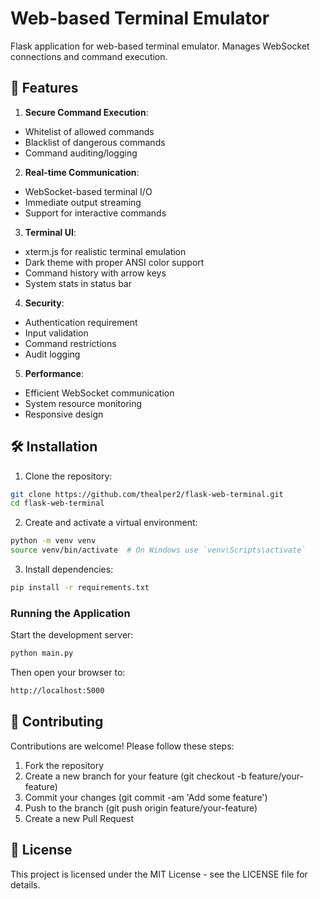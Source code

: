 # Web-based Terminal Emulator

Flask application for web-based terminal emulator. Manages WebSocket connections and command execution.

## :dart: Features

1. **Secure Command Execution**:
  - Whitelist of allowed commands
  - Blacklist of dangerous commands
  - Command auditing/logging
2. **Real-time Communication**:
  - WebSocket-based terminal I/O
  - Immediate output streaming
  - Support for interactive commands
3. **Terminal UI**:
  - xterm.js for realistic terminal emulation
  - Dark theme with proper ANSI color support
  - Command history with arrow keys
  - System stats in status bar
4. **Security**:
  - Authentication requirement
  - Input validation
  - Command restrictions
  - Audit logging
5. **Performance**:
  - Efficient WebSocket communication
  - System resource monitoring
  - Responsive design

## :hammer_and_wrench: Installation

1. Clone the repository:

```bash
git clone https://github.com/thealper2/flask-web-terminal.git
cd flask-web-terminal
```

2. Create and activate a virtual environment:

```bash
python -m venv venv
source venv/bin/activate  # On Windows use `venv\Scripts\activate`
```

3. Install dependencies:

```bash
pip install -r requirements.txt
```

### Running the Application

Start the development server:

```bash
python main.py
```

Then open your browser to:

```bash
http://localhost:5000
```

## :handshake: Contributing

Contributions are welcome! Please follow these steps:

1. Fork the repository
2. Create a new branch for your feature (git checkout -b feature/your-feature)
3. Commit your changes (git commit -am 'Add some feature')
4. Push to the branch (git push origin feature/your-feature)
5. Create a new Pull Request

## :scroll: License

This project is licensed under the MIT License - see the LICENSE file for details.